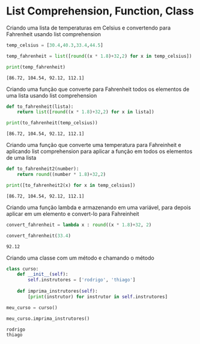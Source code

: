 # List Comprehension, Function, Class

Criando uma lista de temperaturas em Celsius e convertendo para Fahrenheit usando list comprehension


```python
temp_celsius = [30.4,40.3,33.4,44.5]

temp_fahrenheit = list([round((x * 1.8)+32,2) for x in temp_celsius])
```


```python
print(temp_fahrenheit)
```

    [86.72, 104.54, 92.12, 112.1]
    

Criando uma função que converte para Fahrenheit todos os elementos de uma lista usando list comprehension


```python
def to_fahrenheit(lista):
    return list([round((x * 1.8)+32,2) for x in lista])
```


```python
print(to_fahrenheit(temp_celsius))
```

    [86.72, 104.54, 92.12, 112.1]
    

Criando uma função que converte uma temperatura para Fahreinheit e aplicando list comprehension para aplicar a função em todos os elementos de uma lista


```python
def to_fahrenheit2(number):
    return round((number * 1.8)+32,2)
```


```python
print([to_fahrenheit2(x) for x in temp_celsius])
```

    [86.72, 104.54, 92.12, 112.1]
    

Criando uma função lambda e armazenando em uma variável, para depois aplicar em um elemento e convert-lo para Fahreinheit


```python
convert_fahrenheit = lambda x : round((x * 1.8)+32, 2)
```


```python
convert_fahrenheit(33.4)
```




    92.12



Criando uma classe com um método e chamando o método


```python
class curso:
    def __init__(self):
        self.instrutores = ['rodrigo', 'thiago']
    
    def imprima_instrutores(self):
        [print(instrutor) for instrutor in self.instrutores]
```


```python
meu_curso = curso()
```


```python
meu_curso.imprima_instrutores()
```

    rodrigo
    thiago
    
